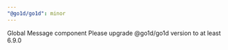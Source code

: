 ```yaml
---
"@go1d/go1d": minor
---
```


Global Message component
Please upgrade @go1d/go1d version to at least 6.9.0
